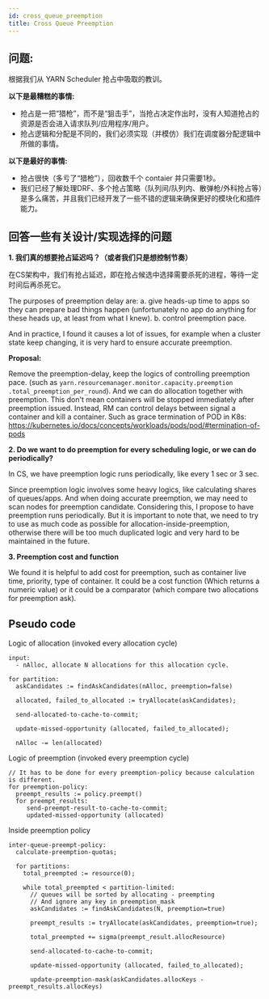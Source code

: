 ```yaml
---
id: cross_queue_preemption
title: Cross Queue Preemption
---
```


<!--
Licensed to the Apache Software Foundation (ASF) under one
or more contributor license agreements.  See the NOTICE file
distributed with this work for additional information
regarding copyright ownership.  The ASF licenses this file
to you under the Apache License, Version 2.0 (the
"License"); you may not use this file except in compliance
with the License.  You may obtain a copy of the License at

  http://www.apache.org/licenses/LICENSE-2.0

Unless required by applicable law or agreed to in writing,
software distributed under the License is distributed on an
"AS IS" BASIS, WITHOUT WARRANTIES OR CONDITIONS OF ANY
KIND, either express or implied.  See the License for the
specific language governing permissions and limitations
under the License.
-->

## 问题:

根据我们从 YARN Scheduler 抢占中吸取的教训。

**以下是最糟糕的事情:** 

- 抢占是一把“猎枪”，而不是“狙击手”，当抢占决定作出时，没有人知道抢占的资源是否会进入请求队列/应用程序/用户。
- 抢占逻辑和分配是不同的，我们必须实现（并模仿）我们在调度器分配逻辑中所做的事情。

**以下是最好的事情:**

- 抢占很快（多亏了“猎枪”），回收数千个 contaier 并只需要1秒。
- 我们已经了解处理DRF、多个抢占策略（队列间/队列内、散弹枪/外科抢占等）是多么痛苦，并且我们已经开发了一些不错的逻辑来确保更好的模块化和插件能力。

## 回答一些有关设计/实现选择的问题

**1\. 我们真的想要抢占延迟吗？（或者我们只是想控制节奏）**

在CS架构中，我们有抢占延迟，即在抢占候选中选择需要杀死的进程，等待一定时间后再杀死它。

The purposes of preemption delay are: a. give heads-up time to apps so 
they can prepare bad things happen (unfortunately no app do anything for these heads up, at least from what I knew). b. control preemption pace.   

And in practice, I found it causes a lot of issues, for example when a 
cluster state keep changing, it is very hard to ensure accurate preemption. 

**Proposal:**

Remove the preemption-delay, keep the logics of controlling preemption pace. (such as ```yarn.resourcemanager.monitor.capacity.preemption
.total_preemption_per_round```). And we can do allocation together with preemption.
This don't mean containers will be stopped immediately after preemption issued. Instead, RM can control delays between signal a container and kill a container. Such as grace 
termination of POD in K8s: https://kubernetes.io/docs/concepts/workloads/pods/pod/#termination-of-pods   

**2\. Do we want to do preemption for every scheduling logic, or we can do periodically?**

In CS, we have preemption logic runs periodically, like every 1 sec or 3 sec. 

Since preemption logic involves some heavy logics, like calculating shares of queues/apps. And when doing accurate preemption, we may need to scan nodes for preemption candidate. 
Considering this, I propose to have preemption runs periodically. But it is important to note that, we need to try to use as much code as possible for 
allocation-inside-preemption, otherwise there will be too much duplicated logic and very hard to be maintained in the future.

**3\. Preemption cost and function**

We found it is helpful to add cost for preemption, such as container live time, priority, type of container. It could be a cost function (Which returns a numeric value) or it 
could be a comparator (which compare two allocations for preemption ask).

## Pseudo code

Logic of allocation (invoked every allocation cycle)

```
input:
  - nAlloc, allocate N allocations for this allocation cycle.

for partition: 
  askCandidates := findAskCandidates(nAlloc, preemption=false)
  
  allocated, failed_to_allocated := tryAllocate(askCandidates);
  
  send-allocated-to-cache-to-commit;
  
  update-missed-opportunity (allocated, failed_to_allocated);
  
  nAlloc -= len(allocated)   
```

Logic of preemption (invoked every preemption cycle)

```
// It has to be done for every preemption-policy because calculation is different.
for preemption-policy: 
  preempt_results := policy.preempt()
  for preempt_results: 
     send-preempt-result-to-cache-to-commit;
     updated-missed-opportunity (allocated)
```

Inside preemption policy

```
inter-queue-preempt-policy:
  calculate-preemption-quotas;
  
  for partitions:
    total_preempted := resource(0);
    
    while total_preempted < partition-limited:
      // queues will be sorted by allocating - preempting
      // And ignore any key in preemption_mask
      askCandidates := findAskCandidates(N, preemption=true)
      
      preempt_results := tryAllocate(askCandidates, preemption=true);
      
      total_preempted += sigma(preempt_result.allocResource)
      
      send-allocated-to-cache-to-commit;
      
      update-missed-opportunity (allocated, failed_to_allocated);
      
      update-preemption-mask(askCandidates.allocKeys - preempt_results.allocKeys)
```